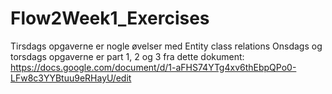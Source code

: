 # Flow2Week1_Exercises

Tirsdags opgaverne er nogle øvelser med Entity class relations
Onsdags og torsdags opgaverne er part 1, 2 og 3 fra dette dokument: https://docs.google.com/document/d/1-aFHS74YTg4xv6thEbpQPo0-LFw8c3YYBtuu9eRHayU/edit

